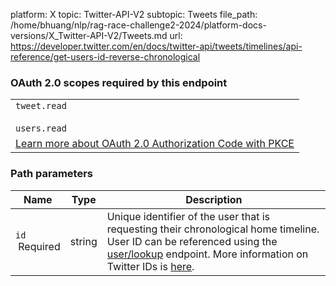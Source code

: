 platform: X
topic: Twitter-API-V2
subtopic: Tweets
file_path: /home/bhuang/nlp/rag-race-challenge2-2024/platform-docs-versions/X_Twitter-API-V2/Tweets.md
url: https://developer.twitter.com/en/docs/twitter-api/tweets/timelines/api-reference/get-users-id-reverse-chronological

### OAuth 2.0 scopes required by this endpoint

|     |
| --- |
| `tweet.read`<br><br>`users.read` |
| [Learn more about OAuth 2.0 Authorization Code with PKCE](https://developer.twitter.com/en/docs/twitter-api/oauth2) |

### Path parameters

| Name | Type | Description |
| --- | --- | --- |
| `id`  <br> Required | string | Unique identifier of the user that is requesting their chronological home timeline. User ID can be referenced using the [user/lookup](https://developer.twitter.com/en/docs/twitter-api/users/lookup/introduction) endpoint. More information on Twitter IDs is [here](https://developer.twitter.com/en/docs/twitter-ids). |